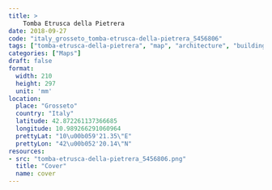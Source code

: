 ```yaml
---
title: > 
    Tomba Etrusca della Pietrera
date: 2018-09-27
code: "italy_grosseto_tomba-etrusca-della-pietrera_5456806"
tags: ["tomba-etrusca-della-pietrera", "map", "architecture", "buildings", "Grosseto", "Italy"]
categories: ["Maps"]
draft: false
format:
  width: 210
  height: 297
  unit: 'mm'
location:
  place: "Grosseto"
  country: "Italy"
  latitude: 42.872261137366685
  longitude: 10.989266291060964
  prettyLat: "10\u00b059'21.35\"E"
  prettyLon: "42\u00b052'20.14\"N"
resources:
- src: "tomba-etrusca-della-pietrera_5456806.png"
  title: "Cover"
  name: cover
---
```

